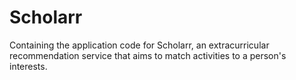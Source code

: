 # Scholarr

Containing the application code for Scholarr, an extracurricular recommendation service that aims to match activities to a person's interests.
